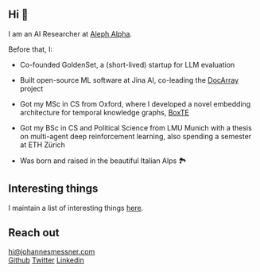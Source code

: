 ## Hi 👋

I am an AI Researcher at [Aleph Alpha](https://aleph-alpha.com/).

Before that, I:

- Co-founded GoldenSet, a (short-lived) startup for LLM evaluation

- Built open-source ML software at Jina AI, co-leading the [DocArray](https://github.com/docarray/docarray) project

- Got my MSc in CS from Oxford, where I developed a novel embedding architecture for temporal knowledge graphs, [BoxTE](https://arxiv.org/abs/2109.08970)

- Got my BSc in CS and Political Science from LMU Munich with a thesis on multi-agent deep reinforcement learning, also spending a semester at ETH Zürich

- Was born and raised in the beautiful Italian Alps 🏞️

## Interesting things

I maintain a list of interesting things [here](links.md).

## Reach out 
[hi@johannesmessner.com](mailto:hi@johannesmessner.com)  
[Github](https://github.com/JohannesMessner)  [Twitter](https://x.com/atomicflndr)  [Linkedin](https://www.linkedin.com/in/johannes-messner/)  
